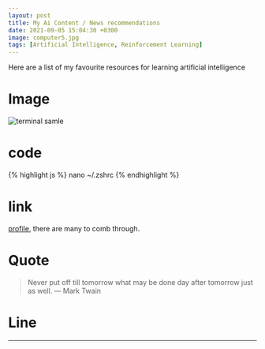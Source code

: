 ```yaml
---
layout: post
title: My Ai Content / News recommendations
date: 2021-09-05 15:04:30 +0300
image: computer5.jpg
tags: [Artificial Intelligence, Reinforcement Learning]
---
```


Here are a list of my favourite resources for learning artificial intelligence

# Image

![terminal samle]({{site.baseurl}}/img/posts/terminal.png)

# code

{% highlight js %}
nano ~/.zshrc
{% endhighlight %}

# link

[profile](https://gist.github.com/hernamesbarbara/1937937), there are many to comb through.

# Quote

> Never put off till tomorrow what may be done day after tomorrow just as well. — Mark Twain

# Line

---
